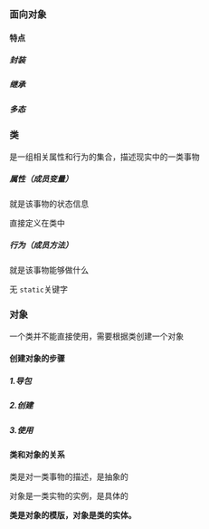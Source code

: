 ### 面向对象

#### 特点

##### 封装

##### 继承

##### 多态



### 类

是一组相关属性和行为的集合，描述现实中的一类事物

##### 属性（成员变量）

就是该事物的状态信息

直接定义在类中



##### 行为（成员方法）

就是该事物能够做什么

无 `static`关键字



### 对象

一个类并不能直接使用，需要根据类创建一个对象

#### 创建对象的步骤

##### 1.导包

##### 2.创建

##### 3.使用



#### 类和对象的关系

类是对一类事物的描述，是抽象的

对象是一类实物的实例，是具体的

**类是对象的模版，对象是类的实体。**







